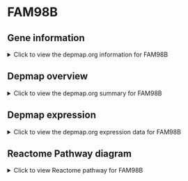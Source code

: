 <h1>FAM98B</h1>

<h2>Gene information</h2>
<details>
  <summary>Click to view the depmap.org information for FAM98B</summary>
  <iframe src="https://depmap.org/portal/gene/FAM98B?tab=about" style="border:none;width:100%;height:800px"></iframe>
</details>

<h2>Depmap overview</h2>
<details>
  <summary>Click to view the depmap.org summary for FAM98B</summary>
  <iframe src="https://depmap.org/portal/gene/FAM98B?tab=overview" style="border:none;width:100%;height:800px"></iframe>
</details>

<h2>Depmap expression</h2>
<details>
  <summary>Click to view the depmap.org expression data for FAM98B</summary>
  <iframe src="https://depmap.org/portal/gene/FAM98B?tab=characterization" style="border:none;width:100%;height:800px"></iframe>
</details>



<h2>Reactome Pathway diagram</h2>
<details>
  <summary>Click to view Reactome pathway for FAM98B</summary>
  <p>tRNA processing in the nucleus</p>
  <iframe src="https://reactome.org/PathwayBrowser/#/R-HSA-6784531" style="border:none;width:100%;height:800px"></iframe>
</details>



